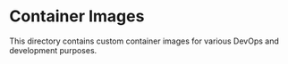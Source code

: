 # Container Images

This directory contains custom container images for various DevOps and development purposes.
